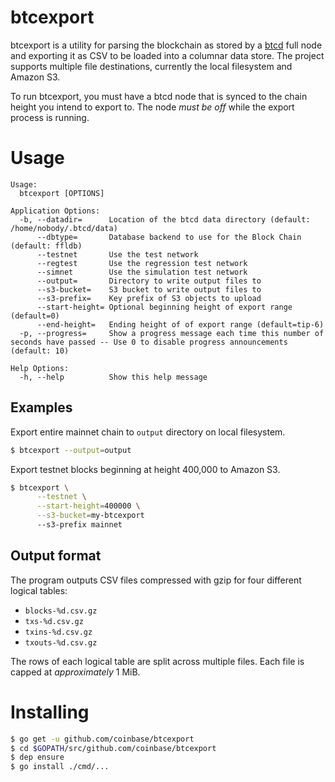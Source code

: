 # btcexport

btcexport is a utility for parsing the blockchain as stored by a [btcd](https://github.com/btcsuite/btcd) full node and exporting it as CSV to be loaded into a columnar data store. The project supports multiple file destinations, currently the local filesystem and Amazon S3.

To run btcexport, you must have a btcd node that is synced to the chain height you intend to export to. The node *must be off* while the export process is running.

# Usage

```
Usage:
  btcexport [OPTIONS]

Application Options:
  -b, --datadir=      Location of the btcd data directory (default: /home/nobody/.btcd/data)
      --dbtype=       Database backend to use for the Block Chain (default: ffldb)
      --testnet       Use the test network
      --regtest       Use the regression test network
      --simnet        Use the simulation test network
      --output=       Directory to write output files to
      --s3-bucket=    S3 bucket to write output files to
      --s3-prefix=    Key prefix of S3 objects to upload
      --start-height= Optional beginning height of export range (default=0)
      --end-height=   Ending height of of export range (default=tip-6)
  -p, --progress=     Show a progress message each time this number of seconds have passed -- Use 0 to disable progress announcements (default: 10)

Help Options:
  -h, --help          Show this help message
```

## Examples

Export entire mainnet chain to `output` directory on local filesystem.

```bash
$ btcexport --output=output
```

Export testnet blocks beginning at height 400,000 to Amazon S3.

```bash
$ btcexport \
      --testnet \
      --start-height=400000 \
      --s3-bucket=my-btcexport
      --s3-prefix mainnet
```

## Output format

The program outputs CSV files compressed with gzip for four different logical tables:

- `blocks-%d.csv.gz`
- `txs-%d.csv.gz`
- `txins-%d.csv.gz`
- `txouts-%d.csv.gz`

The rows of each logical table are split across multiple files. Each file is capped at *approximately* 1 MiB.

# Installing

```bash
$ go get -u github.com/coinbase/btcexport
$ cd $GOPATH/src/github.com/coinbase/btcexport
$ dep ensure
$ go install ./cmd/...
```
